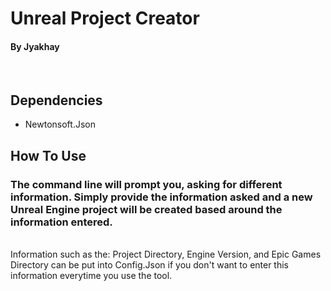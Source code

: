# Unreal Project Creator
#### By Jyakhay
<br-></br>
## Dependencies
- Newtonsoft.Json
<br-></br>
## How To Use
### The command line will prompt you, asking for different information. Simply provide the information asked and a new Unreal Engine project will be created based around the information entered.
<br-></br>
 Information such as the: Project Directory, Engine Version, and Epic Games Directory can be put into Config.Json if you don't want to enter this information everytime you use the tool.